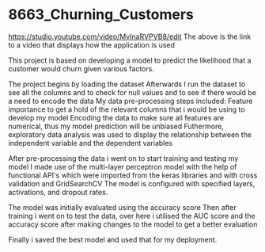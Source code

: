 # 8663_Churning_Customers

https://studio.youtube.com/video/MvInaRVPVB8/edit 
The above is the link to a video that displays how the application is used

This project is based on developing a model to predict the likelihood that a customer would churn given various factors. 

The project begins by loading the dataset
Afterwards I run the dataset to see all the columns and to check for null values and to see if there would be a need to encode the data
My data pre-processing steps included:
Feature importance to get a hold of the relevant columns that i would be using to develop my model
Encoding the data to make sure all features are numerical, thus my model prediction will be unbiased
Futhermore, exploratory data analysis was used to display the relationship between the independent variable and the dependent variables

After pre-processing the data i went on to start training and testing my model
I made use of the multi-layer perceptron model with the help of functional API's which were imported from the keras libraries and with cross validation and GridSearchCV
The model is configured with specified layers, activations, and dropout rates.

The model was initially evaluated using the accuracy score
Then after training i went on to test the data, over here i utilised the AUC score and the accuracy score after making changes to the model to get a better evaluation

Finally i saved the best model and used that for my deployment.
